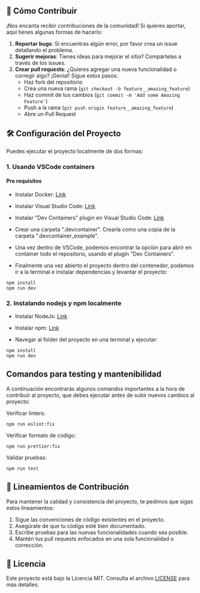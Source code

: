 ## 🤝 Cómo Contribuir

¡Nos encanta recibir contribuciones de la comunidad! Si quieres aportar, aquí tienes algunas formas de hacerlo:

1. **Reportar bugs**: Si encuentras algún error, por favor crea un issue detallando el problema.
2. **Sugerir mejoras**: Tienes ideas para mejorar el sitio? Compártelas a través de los issues.
3. **Crear pull requests**: ¿Quieres agregar una nueva funcionalidad o corregir algo? ¡Genial! Sigue estos pasos:
   - Haz fork del repositorio
   - Crea una nueva rama (`git checkout -b feature__amazing_feature`)
   - Haz commit de tus cambios (`git commit -m 'Add some Amazing Feature'`)
   - Push a la rama (`git push origin feature__amazing_feature`)
   - Abre un Pull Request

## 🛠 Configuración del Proyecto

Puedes ejecutar el proyecto localmente de dos formas:

### 1. Usando VSCode containers

#### Pre requisitos

- Instalar Docker: [Link](https://docs.docker.com/engine/install/)
- Instalar Visual Studio Code: [Link](https://code.visualstudio.com/download)
- Instalar "Dev Containers" plugin en Visual Studio Code: [Link](https://marketplace.visualstudio.com/items?itemName=ms-vscode-remote.remote-containers)
- Crear una carpeta ".devcontainer". Crearla como una copia de la carpeta ".devcontainer_example".
- Una vez dentro de VSCode, podemos encontrar la opción para abrir en container todo el repositorio, usando el plugin "Dev Containers".

- Finalmente una vez abierto el proyecto dentro del contenedor, podemos ir a la terminal e instalar dependencias y levantar el proyecto:

```
npm install
npm run dev
```

### 2. Instalando nodejs y npm localmente

- Instalar NodeJs: [Link](https://nodejs.org)
- Instalar npm: [Link](https://docs.npmjs.com/downloading-and-installing-node-js-and-npm)

- Navegar al folder del proyecto en una terminal y ejecutar:

```
npm install
npm run dev
```

## Comandos para testing y mantenibilidad

A continuación encontrarás algunos comandos importantes a la hora de contribuir al proyecto, que debes ejecutar antes de subir nuevos cambios al proyecto:

Verificar linters:

```
npm run eslint:fix
```

Verificar formato de código:

```
npm run prettier:fix
```

Validar pruebas:

```
npm run test
```

## 📜 Lineamientos de Contribución

Para mantener la calidad y consistencia del proyecto, te pedimos que sigas estos lineamientos:

1. Sigue las convenciones de código existentes en el proyecto.
2. Asegúrate de que tu código esté bien documentado.
3. Escribe pruebas para las nuevas funcionalidades cuando sea posible.
4. Mantén tus pull requests enfocados en una sola funcionalidad o corrección.

## 📝 Licencia

Este proyecto está bajo la Licencia MIT. Consulta el archivo [LICENSE](LICENSE) para más detalles.
